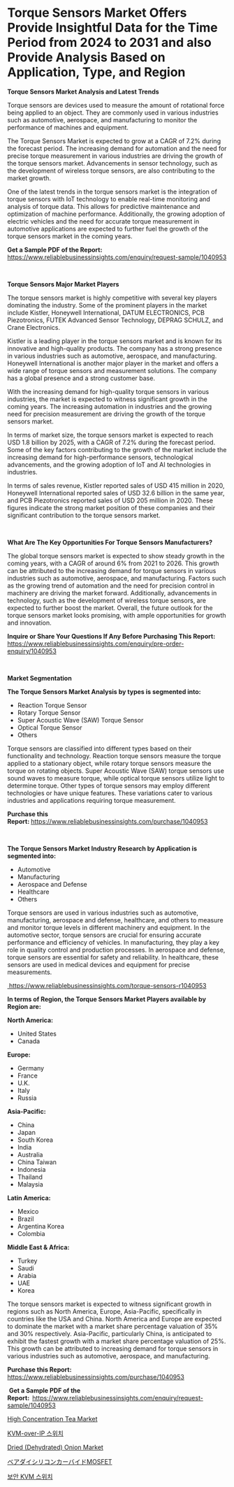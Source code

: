 <p><h1>Torque Sensors Market Offers Provide Insightful Data for the Time Period from 2024 to 2031 and also Provide Analysis Based on Application, Type, and Region</h1></p><p><strong>Torque Sensors Market Analysis and Latest Trends</strong></p>
<p><p>Torque sensors are devices used to measure the amount of rotational force being applied to an object. They are commonly used in various industries such as automotive, aerospace, and manufacturing to monitor the performance of machines and equipment.</p><p>The Torque Sensors Market is expected to grow at a CAGR of 7.2% during the forecast period. The increasing demand for automation and the need for precise torque measurement in various industries are driving the growth of the torque sensors market. Advancements in sensor technology, such as the development of wireless torque sensors, are also contributing to the market growth.</p><p>One of the latest trends in the torque sensors market is the integration of torque sensors with IoT technology to enable real-time monitoring and analysis of torque data. This allows for predictive maintenance and optimization of machine performance. Additionally, the growing adoption of electric vehicles and the need for accurate torque measurement in automotive applications are expected to further fuel the growth of the torque sensors market in the coming years.</p></p>
<p><strong>Get a Sample PDF of the Report:&nbsp;</strong> <a href="https://www.reliablebusinessinsights.com/enquiry/request-sample/1040953">https://www.reliablebusinessinsights.com/enquiry/request-sample/1040953</a></p>
<p>&nbsp;</p>
<p><strong>Torque Sensors Major Market Players</strong></p>
<p><p>The torque sensors market is highly competitive with several key players dominating the industry. Some of the prominent players in the market include Kistler, Honeywell International, DATUM ELECTRONICS, PCB Piezotronics, FUTEK Advanced Sensor Technology, DEPRAG SCHULZ, and Crane Electronics.</p><p>Kistler is a leading player in the torque sensors market and is known for its innovative and high-quality products. The company has a strong presence in various industries such as automotive, aerospace, and manufacturing. Honeywell International is another major player in the market and offers a wide range of torque sensors and measurement solutions. The company has a global presence and a strong customer base.</p><p>With the increasing demand for high-quality torque sensors in various industries, the market is expected to witness significant growth in the coming years. The increasing automation in industries and the growing need for precision measurement are driving the growth of the torque sensors market.</p><p>In terms of market size, the torque sensors market is expected to reach USD 1.8 billion by 2025, with a CAGR of 7.2% during the forecast period. Some of the key factors contributing to the growth of the market include the increasing demand for high-performance sensors, technological advancements, and the growing adoption of IoT and AI technologies in industries.</p><p>In terms of sales revenue, Kistler reported sales of USD 415 million in 2020, Honeywell International reported sales of USD 32.6 billion in the same year, and PCB Piezotronics reported sales of USD 205 million in 2020. These figures indicate the strong market position of these companies and their significant contribution to the torque sensors market.</p></p>
<p>&nbsp;</p>
<p><strong>What Are The Key Opportunities For Torque Sensors Manufacturers?</strong></p>
<p><p>The global torque sensors market is expected to show steady growth in the coming years, with a CAGR of around 6% from 2021 to 2026. This growth can be attributed to the increasing demand for torque sensors in various industries such as automotive, aerospace, and manufacturing. Factors such as the growing trend of automation and the need for precision control in machinery are driving the market forward. Additionally, advancements in technology, such as the development of wireless torque sensors, are expected to further boost the market. Overall, the future outlook for the torque sensors market looks promising, with ample opportunities for growth and innovation.</p></p>
<p><strong>Inquire or Share Your Questions If Any Before Purchasing This Report:</strong> <a href="https://www.reliablebusinessinsights.com/enquiry/pre-order-enquiry/1040953">https://www.reliablebusinessinsights.com/enquiry/pre-order-enquiry/1040953</a></p>
<p>&nbsp;</p>
<p><strong>Market Segmentation</strong></p>
<p><strong>The Torque Sensors Market Analysis by types is segmented into:</strong></p>
<p><ul><li>Reaction Torque Sensor</li><li>Rotary Torque Sensor</li><li>Super Acoustic Wave (SAW) Torque Sensor</li><li>Optical Torque Sensor</li><li>Others</li></ul></p>
<p><p>Torque sensors are classified into different types based on their functionality and technology. Reaction torque sensors measure the torque applied to a stationary object, while rotary torque sensors measure the torque on rotating objects. Super Acoustic Wave (SAW) torque sensors use sound waves to measure torque, while optical torque sensors utilize light to determine torque. Other types of torque sensors may employ different technologies or have unique features. These variations cater to various industries and applications requiring torque measurement.</p></p>
<p><strong>Purchase this Report:&nbsp;</strong><a href="https://www.reliablebusinessinsights.com/purchase/1040953">https://www.reliablebusinessinsights.com/purchase/1040953</a></p>
<p>&nbsp;</p>
<p><strong>The Torque Sensors Market Industry Research by Application is segmented into:</strong></p>
<p><ul><li>Automotive</li><li>Manufacturing</li><li>Aerospace and Defense</li><li>Healthcare</li><li>Others</li></ul></p>
<p><p>Torque sensors are used in various industries such as automotive, manufacturing, aerospace and defense, healthcare, and others to measure and monitor torque levels in different machinery and equipment. In the automotive sector, torque sensors are crucial for ensuring accurate performance and efficiency of vehicles. In manufacturing, they play a key role in quality control and production processes. In aerospace and defense, torque sensors are essential for safety and reliability. In healthcare, these sensors are used in medical devices and equipment for precise measurements.</p></p>
<p><a href="https://www.reliablebusinessinsights.com/torque-sensors-r1040953">&nbsp;https://www.reliablebusinessinsights.com/torque-sensors-r1040953</a></p>
<p><strong>In terms of Region, the Torque Sensors Market Players available by Region are:</strong></p>
<p>
    <p> <strong> North America: </strong>
        <ul>
            <li>United States</li>
            <li>Canada</li>
        </ul>
        </p> 
    <p> <strong> Europe: </strong>
        <ul>
            <li>Germany</li>
            <li>France</li>
            <li>U.K.</li>
            <li>Italy</li>
            <li>Russia</li>
        </ul>
        </p> 
    <p> <strong> Asia-Pacific: </strong>
        <ul>
            <li>China</li>
            <li>Japan</li>
            <li>South Korea</li>
            <li>India</li>
            <li>Australia</li>
            <li>China Taiwan</li>
            <li>Indonesia</li>
            <li>Thailand</li>
            <li>Malaysia</li>
        </ul>
        </p> 
    <p> <strong> Latin America: </strong>
        <ul>
            <li>Mexico</li>
            <li>Brazil</li>
            <li>Argentina Korea</li>
            <li>Colombia</li>
        </ul>
        </p> 
    <p> <strong> Middle East & Africa: </strong>
        <ul>
            <li>Turkey</li>
            <li>Saudi</li>
            <li>Arabia</li>
            <li>UAE</li>
            <li>Korea</li>
        </ul>
    </p>
    </p>
<p><p>The torque sensors market is expected to witness significant growth in regions such as North America, Europe, Asia-Pacific, specifically in countries like the USA and China. North America and Europe are expected to dominate the market with a market share percentage valuation of 35% and 30% respectively. Asia-Pacific, particularly China, is anticipated to exhibit the fastest growth with a market share percentage valuation of 25%. This growth can be attributed to increasing demand for torque sensors in various industries such as automotive, aerospace, and manufacturing.</p></p>
<p><strong>Purchase this Report: </strong><a href="https://www.reliablebusinessinsights.com/purchase/1040953">https://www.reliablebusinessinsights.com/purchase/1040953</a></p>
<p>&nbsp;<strong>Get a Sample PDF of the Report:&nbsp;&nbsp;</strong><a href="https://www.reliablebusinessinsights.com/enquiry/request-sample/1040953">https://www.reliablebusinessinsights.com/enquiry/request-sample/1040953</a></p>
<p><strong></strong></p>
<p><p><a href="https://github.com/yazulaeha/Market-Research-Report-List-1/blob/main/high-concentration-tea-market.md">High Concentration Tea Market</a></p><p><a href="https://medium.com/@axintepreda1/kvm-over-ip-%EC%8A%A4%EC%9C%84%EC%B9%98-%EC%8B%9C%EC%9E%A5-%EA%B7%9C%EB%AA%A8-%EC%A0%90%EC%9C%A0%EC%9C%A8-%EB%B0%8F-%ED%8A%B8%EB%A0%8C%EB%93%9C-%EB%B6%84%EC%84%9D-%EB%B3%B4%EA%B3%A0%EC%84%9C-%EC%B5%9C%EC%A2%85-%EC%9D%B4%EC%9A%A9-%EC%9D%B8%ED%84%B0%EB%84%B7-%EC%82%B0%EC%97%85-%EC%A0%95%EB%B6%80-%EA%B8%B0%EA%B4%80-%ED%85%94%EB%A0%88%EC%BB%A4%EB%AE%A4%EB%8B%88%EC%BC%80%EC%9D%B4%EC%85%98-%EC%82%B0%EC%97%85-%EA%B5%90%EC%9C%A1-%EB%B6%80%EB%AC%B8-%EA%B8%88%EC%9C%B5-%EB%B6%80%EB%AC%B8-%EC%A0%9C%EC%A1%B0-%EC%82%B0%EC%97%85-%EC%84%9C%EB%B9%84%EC%8A%A4-5cdfe559e01e">KVM-over-IP 스위치</a></p><p><a href="https://github.com/haleemasakdiya1/Market-Research-Report-List-1/blob/main/dried-dehydrated-onion-market.md">Dried (Dehydrated) Onion Market</a></p><p><a href="https://medium.com/@bl2501989/%E3%82%B0%E3%83%AD%E3%83%BC%E3%83%90%E3%83%AB%E3%81%AA%E3%83%99%E3%82%A2%E3%83%80%E3%82%A4-%E3%82%B7%E3%83%AA%E3%82%B3%E3%83%B3%E3%82%AB%E3%83%BC%E3%83%90%E3%82%A4%E3%83%89mosfet%E5%B8%82%E5%A0%B4%E3%81%AF-2024%E5%B9%B4%E3%81%8B%E3%82%892031%E5%B9%B4%E3%81%BE%E3%81%A7%E3%81%AE%E6%9C%9F%E9%96%93%E3%81%AB-%E3%81%AEcagr%E3%81%A7%E6%88%90%E9%95%B7%E3%81%99%E3%82%8B%E3%81%A8%E4%BA%88%E6%B8%AC%E3%81%95%E3%82%8C%E3%81%A6%E3%81%84%E3%81%BE%E3%81%99-01ddba8b2d5c">ベアダイシリコンカーバイドMOSFET</a></p><p><a href="https://medium.com/@dayanarunolfsdottir/%EA%B8%80%EB%A1%9C%EB%B2%8C-%EC%95%88%EC%A0%84-kvm-%EC%8A%A4%EC%9C%84%EC%B9%98-%EC%8B%9C%EC%9E%A5-%EB%B6%84%EC%84%9D-%EB%8F%99%ED%96%A5-%EC%98%88%EC%B8%A1-%EB%B0%8F-%EC%84%B1%EC%9E%A5-%EA%B8%B0%ED%9A%8C-2024-2031-%EC%9D%84-%EB%8B%A4%EB%A3%AC-180-%ED%8E%98%EC%9D%B4%EC%A7%80-%EB%B3%B4%EA%B3%A0%EC%84%9C-00523ef1ab16">보안 KVM 스위치</a></p></p>
